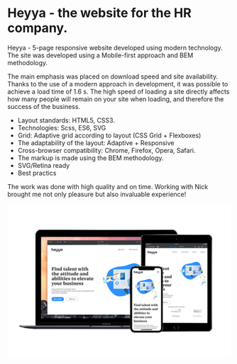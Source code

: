 # Heyya - the website for the HR company.

Heyya - 5-page responsive website developed using modern technology.
The site was developed using a Mobile-first approach and BEM methodology.

The main emphasis was placed on download speed and site availability.
Thanks to the use of a modern approach in development, it was possible to achieve a load time of 1.6 s. The high speed of loading a site directly affects how many people will remain on your site when loading, and therefore the success of the business.

- Layout standards: HTML5, CSS3.
- Technologies: Scss, ES6, SVG
- Grid: Adaptive grid according to layout (CSS Grid + Flexboxes)
- The adaptability of the layout: Adaptive + Responsive
- Cross-browser compatibility: Chrome, Firefox, Opera, Safari.
- The markup is made using the BEM methodology.
- SVG/Retina ready
- Best practics

The work was done with high quality and on time. Working with Nick brought me not only pleasure but also invaluable experience!

![Website overview](https://github.com/ilonikso/hiyya-test/raw/master/img/raster/heyya-review.png)
